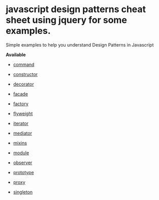 # javascript design patterns cheat sheet using jquery for some examples.
Simple examples to help you understand Design Patterns in Javascript

__Available__

* [command](./command.js)

* [constructor](./constructor.js)

* [decorator](./decorator.js)

* [facade](./facade.js)

* [factory](./factory.js)

* [flyweight](./flyweight.js)

* [iterator](./iterator.js)

* [mediator](./mediator.js)

* [mixins](./mixins.js)

* [module](./module.js)

* [observer](./observer.js)

* [prototype](./prototype.js)

* [proxy](./proxy.js)

* [singleton](./singleton.js)






